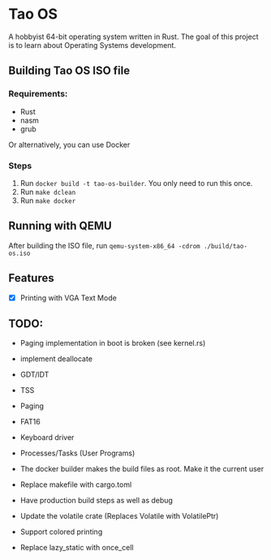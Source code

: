 # Tao OS

A hobbyist 64-bit operating system written in Rust. The goal of this project is to learn about Operating Systems development. 

## Building Tao OS ISO file

### Requirements:
- Rust
- nasm
- grub

Or alternatively, you can use Docker

### Steps

1. Run `docker build -t tao-os-builder`. You only need to run this once.
2. Run `make dclean`
3. Run `make docker` 

## Running with QEMU

After building the ISO file, run `qemu-system-x86_64 -cdrom ./build/tao-os.iso`

## Features

- [x] Printing with VGA Text Mode

## TODO:

- Paging implementation in boot is broken (see kernel.rs)
- implement deallocate
- GDT/IDT
- TSS
- Paging
- FAT16
- Keyboard driver
- Processes/Tasks (User Programs)

- The docker builder makes the build files as root. Make it the current user
- Replace makefile with cargo.toml
- Have production build steps as well as debug
- Update the volatile crate (Replaces Volatile with VolatilePtr)
- Support colored printing
- Replace lazy_static with once_cell
